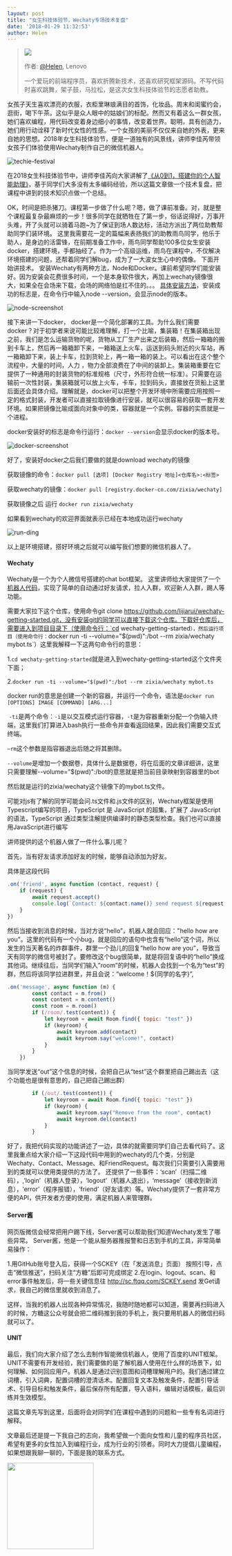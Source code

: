 ```yaml
---
layout: post
title: "女生科技体验节，Wechaty专场技术复盘"
date: '2018-01-29 11:32:53'
author: Helen
---
```


> <img src="https://avatars2.githubusercontent.com/u/14006826?v=3&s=88">
>
> 作者: [@Helen](https://github.com/TingYinHelen), Lenovo
>
> 一个爱玩的前端程序员，喜欢折腾新技术，还喜欢研究框架源码。不写代码时喜欢跳舞，架子鼓，马拉松，是这次女生科技体验节的志愿者助教。
>



女孩子天生喜欢漂亮的衣服，衣柜里琳琅满目的首饰，化妆品。周末和闺蜜约会，逛街，喝下午茶。这似乎是众人眼中的姑娘们的标配。然而又有着这么一群女孩，她们喜欢编程，用代码改变着身边细小的事情，改变着世界。聪明，具有创造力，她们用行动诠释了新时代女性的性感。一个女孩的美丽不仅仅来自她的外表，更来自她的思想。2018年女生科技体验节，便是一道独有的风景线，讲师李佳芮带领女孩子们体验使用Wechaty制作自己的微信机器人。

![techie-festival][techie-festival]

<!--more-->

在2018女生科技体验节中，讲师李佳芮向大家讲解了[《从0到1，搭建你的个人智能助理》](https://mp.weixin.qq.com/s?__biz=MzI4NDkwNDA2NA==&mid=2247484233&idx=1&sn=e6e4d66c9e81ae909c8a523d70972d26&chksm=ebf51ca6dc8295b02c5b320a17e2bb69918500ecdda69bdf565fa69377dac5a2a3ee3aef3387&mpshare=1&scene=1&srcid=0129BCkHC0MAzDl6r6y10V1j&pass_ticket=KEvH2mABSfNtoFSgclVOWz9M40KevjNRkSVjxyPhWuc%3D#rd)，基于同学们大多没有太多编码经验，所以这篇文章做一个技术复盘，把课程中讲到的技术知识点做一个总结。

OK，时间是把杀猪刀。课程第一步做了什么呢？嗯，做了课前准备。对，就是整个课程最复杂最麻烦的一步！很多同学在就牺牲在了第一步，俗话说得好，万事开头难，开了头就可以骑着马跑~为了保证到场人数达标，活动方派出了两位助教帮助同学们装环境。
这里我需要花一定的篇幅来表扬我们的助教雨鸟同学，他乐于助人，是身边的活雷锋，在前期准备工作中，雨鸟同学帮助100多位女生安装docker，搭建环境，手都抽经了。作为一个高级运维，雨鸟在课程中，不仅解决环境搭建的问题，还帮着同学们解bug，成为了一大波女生心中的偶像。
下面开始讲技术。
安装Wechaty有两种方法，Node和Docker。课前希望同学们能安装好。因为安装会花费很多时间，一个是本身软件很大，再加上wechaty镜像很大，如果全在会场来下载，会场的网络怕是扛不住的。。。
[具体安装方法](https://www.jianshu.com/p/6ca8e4074cf6)，安装成功的标志是，在命令行中输入node --version，会显示node的版本。

![node-screenshot][node-screenshot]

接下来讲一下docker， docker是一个简化部署的工具。为什么我们需要docker？对于初学者来说可能比较难理解，打一个比喻，集装箱！在集装箱出现之前，我们是怎么运输货物的呢，货物从工厂生产出来之后装箱，然后一箱箱的搬到卡车上，然后再一箱箱卸下来，一箱箱送上火车，运送到码头附近的火车站，再一箱箱卸下来，装上卡车，拉到货轮上，再一箱一箱的装上。可以看出在这个整个流程中，大量的时间，人力  ，物力全部浪费在了中间的装卸上。集装箱重要在它提供了一种通用的封装货物的标准规格（尺寸，外形符合统一标准）。只需要在运输前一次性封装，集装箱就可以放上火车，卡车，拉到码头，直接放在货船上这里后面还会具体介绍。理解就是，docker可以把整个开发环境中所需要应用按照一定的格式封装，开发者可以直接拉取镜像进行安装，就可以很容易的获取一套开发环境。如果把镜像比喻成面向对象中的类，容器就是一个实例。容器的实质就是一个进程。

docker安装好的标志是命令行运行：`docker --version`会显示docker的版本号。

![docker-screenshot][docker-screenshot]

好了，安装好docker之后我们要做的就是download wechaty的镜像

获取镜像的命令：`docker pull [选项] [Docker Registry 地址]<仓库名>:<标签>`

获取wechaty的镜像：`docker pull [registry.docker-cn.com/zixia/wechaty]`

获取镜像之后 运行 `docker run zixia/wechaty`

如果看到wechaty的欢迎界面就表示已经在本地成功运行wechaty

![run-ding][run-ding]

以上是环境搭建，搭好环境之后就可以编写我们想要的微信机器人了。
#### Wechaty
Wechaty是一个为个人微信号搭建的chat bot框架。
这里讲师给大家提供了一个[机器人代码](https://github.com/lijiarui/wechaty-getting-started)，实现了简单的自动通过好友请求，拉人入群，欢迎新人入群，踢人等功能。

需要大家拉下这个仓库，使用命令git clone https://github.com/lijiarui/wechaty-getting-started.git，没有安装git的同学可以直接下载这个仓库。下载好仓库后，需要进入到项目目录下（使用命令行：`cd wechaty-getting-started`），然后运行项目（使用命令行：`docker run -ti --volume="$(pwd)":/bot --rm zixia/wechaty mybot.ts`）这里我解释一下这两句命令行的意思：

1.`cd wechaty-getting-started`就是进入到wechaty-getting-started这个文件夹下面；

2.`docker run -ti --volume="$(pwd)":/bot --rm zixia/wechaty mybot.ts`

docker run的意思是创建一个新的容器，并运行一个命令，语法是`docker run [OPTIONS] IMAGE [COMMAND] [ARG...]`

 `-ti`是两个命令：`-i`是以交互模式运行容器，`-t`是为容器重新分配一个伪输入终端，这里我们打算进入bash执行一些命令并查看返回结果，因此我们需要交互式终端。

`—rm`这个参数是指容器退出后随之将其删除。

`--volume`是增加一个数据卷，具体什么是数据卷，将在后面的文章详细讲，这里只需要理解--volume="$(pwd)":/bot的意思就是把当前目录映射到容器里的bot

然后就是运行的zixia/wechaty这个镜像下的mybot.ts文件。

可能对js有了解的同学可能会问.ts文件和.js文件的区别，Wechaty框架是使用Typescript编写的项目，TypeScript 是 JavaScript 的超集，扩展了 JavaScript 的语法，TypeScript 通过类型注解提供编译时的静态类型检查。我们也可以直接用JavaScript进行编写

讲师提供的这个机器人做了一件什么事儿呢？

首先，当有好友请求添加好友的时候，能够自动添加为好友。

具体是这段代码

```javascript
.on('friend', async function (contact, request) {
	if (request) {
		await request.accept()
		console.log(`Contact: ${contact.name()} send request ${request.hello}`)
	}
})
```
然后当接收到消息的时候，当对方说“hello”，机器人就会回应："hello how are you”。这里的代码有一个小bug，就是回应的语句中也含有“hello”这个词，所以发生的当天著名的炸群事件，群里一个劲儿的回复“hello how are you”，导致当天有同学的微信号被封了。要修改这个bug很简单，就是将回复语中的“hello”换成其他词。继续往后，当同学们输入”room”的时候，机器人会找到一个名为“test”的群，然后将该同学拉进群里，并且会说：“welcome！${同学的名字}”,
```javascript
.on('message', async function (m) {
		const contact = m.from()
		const content = m.content()
		const room = m.room()
		if (/room/.test(content)) {
			let keyroom = await Room.find({ topic: "test" })
			if (keyroom) {
				await keyroom.add(contact)
				await keyroom.say("welcome!", contact)
			}
		}
	})
```

当同学发送“out”这个信息的时候，会把自己从“test”这个群里把自己踢出去（这个功能也是很有意思的，自己把自己踢出群）
```javascript
        if (/out/.test(content)) {
			let keyroom = await Room.find({ topic: "test" })
			if (keyroom) {
				await keyroom.say("Remove from the room", contact)
				await keyroom.del(contact)
			}
		}

```

好了，我把代码实现的功能讲述了一边，具体的就需要同学们自己去看代码了。这里我重点给大家介绍一下这段代码中用到的wechaty的几个类，分别是Wechaty、Contact、Message、和FriendRequest。每次我们只需要引入需要用到的类就可以使用类提供的方法了。
还提供了一些事件：‘scan’（扫描二维码），,’login’（机器人登录），‘logout’（机器人退出），‘message’（接收到新消息），‘error’（程序报错），‘friend’（好友请求）等。Wechaty提供了一套非常方便的API，供开发者方便的使用，满足机器人来管理群。

#### Server酱
网页版微信会经常把用户踢下线，Server酱可以帮助我们知道Wechaty发生了哪些异常。
Server酱，他是一个能从服务器推报警和日志到手机的工具，非常简单易操作：

1.用GitHub账号登入后，获得一个SCKEY（在「发送消息」页面） 按照引导，点击“微信推送”，扫码关注“方糖”后即可完成绑定 2.在login、logout、scan、和error事件触发后，将一些关键信息往 http://sc.ftqq.com/SCKEY.send 发Get请求，我自己的微信里就收到消息了。

这样，当我的机器人出现各种异常情况，我随时随地都可以知道，需要再扫码进入的时候，方糖这公众号就会把二维码推到我的手机上，我只要用机器人的微信扫码就可以了。
#### UNIT
最后，我们向大家介绍了怎么去制作智能微信机器人，使用了百度的UNIT框架。UNIT不需要有开发经验，我们需要做的是了解机器人使用在什么样的场景下，如何理解、如何回应用户。机器人是通过识别意图和词槽理解用户的。我们通过建立词槽，引入词典，配置词槽的澄清话术。配置回复文本及触发条件，配置引导话术、引导目标和触发条件，最后保存所有配置，导入语料，编辑对话模板，最后训练并生效模型。

这篇文章先写到这里，后面将会对同学们在课程中遇到的问题和一些专有名词进行解释。

文章最后还是提一下我自己的志向，我希望做一个面向女性和儿童的程序员社区，希望有更多的女性加入到编程行业，成为行业的引领者。同时大力提倡儿童编程，如果想跟我聊一聊的，下面是我的联系方式。

<img src="/download/2018/helen-weixin.jpg" width = "200" />

[techie-festival]: /download/2018/helen-techie-festival.jpeg
[docker-screenshot]: /download/2018/helen-docker-screenshot.png
[node-screenshot]: /download/2018/helen-node-screenshot.png
[run-ding]: /download/2017/lijiarui-write-bot-run-ding.jpeg